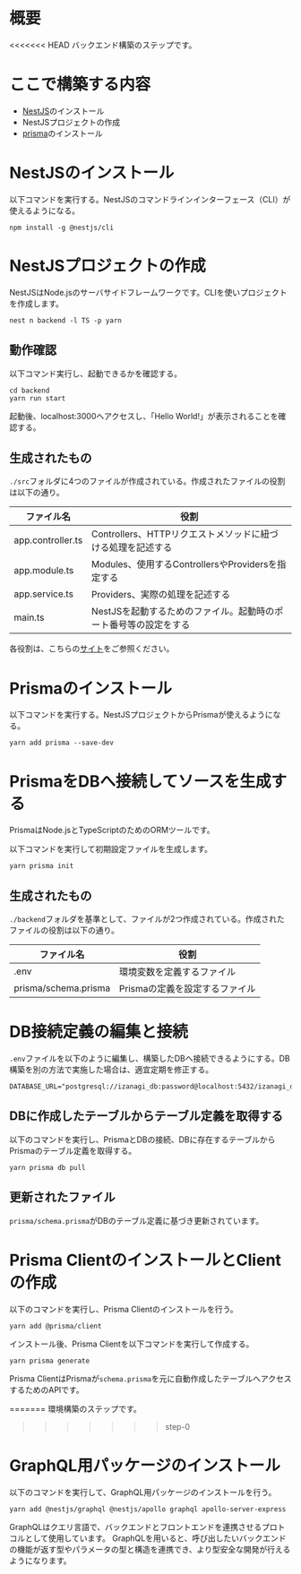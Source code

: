 # 概要
<<<<<<< HEAD
バックエンド構築のステップです。

# ここで構築する内容
 - [NestJS](https://nestjs.com/)のインストール
 - NestJSプロジェクトの作成
 - [prisma](https://www.prisma.io/)のインストール

# NestJSのインストール
以下コマンドを実行する。NestJSのコマンドラインインターフェース（CLI）が使えるようになる。
```
npm install -g @nestjs/cli
```


# NestJSプロジェクトの作成
NestJSはNode.jsのサーバサイドフレームワークです。CLIを使いプロジェクトを作成します。

```
nest n backend -l TS -p yarn
```

## 動作確認
以下コマンド実行し、起動できるかを確認する。

```
cd backend
yarn run start
```

起動後、localhost:3000へアクセスし、「Hello World!」が表示されることを確認する。

## 生成されたもの

`./src`フォルダに4つのファイルが作成されている。作成されたファイルの役割は以下の通り。


|  ファイル名  |  役割  |
| ----------- | --------- |
|  app.controller.ts  |  Controllers、HTTPリクエストメソッドに紐づける処理を記述する  |
|  app.module.ts  |  Modules、使用するControllersやProvidersを指定する  |
|  app.service.ts  |  Providers、実際の処理を記述する  |
|  main.ts  |  NestJSを起動するためのファイル。起動時のポート番号等の設定をする  |

各役割は、こちらの[サイト](https://zenn.dev/morinokami/articles/nestjs-overview)をご参照ください。

# Prismaのインストール

以下コマンドを実行する。NestJSプロジェクトからPrismaが使えるようになる。
```
yarn add prisma --save-dev
```

# PrismaをDBへ接続してソースを生成する

PrismaはNode.jsとTypeScriptのためのORMツールです。

以下コマンドを実行して初期設定ファイルを生成します。
```
yarn prisma init
```

## 生成されたもの

`./backend`フォルダを基準として、ファイルが2つ作成されている。作成されたファイルの役割は以下の通り。


|  ファイル名  |  役割  |
| ----------- | --------- |
|  .env  |  環境変数を定義するファイル  |
|  prisma/schema.prisma  |  Prismaの定義を設定するファイル  |


# DB接続定義の編集と接続

`.env`ファイルを以下のように編集し、構築したDBへ接続できるようにする。DB構築を別の方法で実施した場合は、適宜定期を修正する。

```shell:.env
DATABASE_URL="postgresql://izanagi_db:password@localhost:5432/izanagi_db"
```

## DBに作成したテーブルからテーブル定義を取得する

以下のコマンドを実行し、PrismaとDBの接続、DBに存在するテーブルからPrismaのテーブル定義を取得する。

```
yarn prisma db pull
```


## 更新されたファイル

`prisma/schema.prisma`がDBのテーブル定義に基づき更新されています。

# Prisma ClientのインストールとClientの作成

以下のコマンドを実行し、Prisma Clientのインストールを行う。

```
yarn add @prisma/client
```

インストール後、Prisma Clientを以下コマンドを実行して作成する。

```
yarn prisma generate
```

Prisma ClientはPrismaが`schema.prisma`を元に自動作成したテーブルへアクセスするためのAPIです。

=======
環境構築のステップです。
>>>>>>> step-0

# GraphQL用パッケージのインストール

以下のコマンドを実行して、GraphQL用パッケージのインストールを行う。
```
yarn add @nestjs/graphql @nestjs/apollo graphql apollo-server-express
```

GraphQLはクエリ言語で、バックエンドとフロントエンドを連携させるプロトコルとして使用しています。
GraphQLを用いると、呼び出したいバックエンドの機能が返す型やパラメータの型と構造を連携でき、より型安全な開発が行えるようになります。